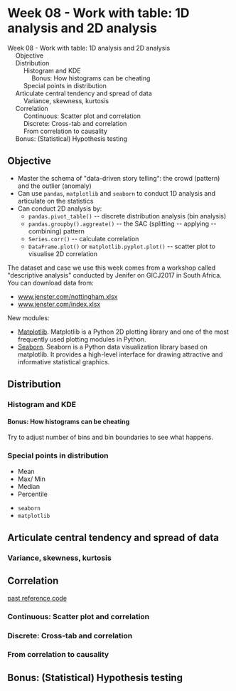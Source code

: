 # Week 08 - Work with table: 1D analysis and 2D analysis

<div id="toc">
<!-- TOC -->

- [Week 08 - Work with table: 1D analysis and 2D analysis](#week-08---work-with-table-1d-analysis-and-2d-analysis)
    - [Objective](#objective)
    - [Distribution](#distribution)
        - [Histogram and KDE](#histogram-and-kde)
            - [Bonus: How histograms can be cheating](#bonus-how-histograms-can-be-cheating)
        - [Special points in distribution](#special-points-in-distribution)
    - [Articulate central tendency and spread of data](#articulate-central-tendency-and-spread-of-data)
        - [Variance, skewness, kurtosis](#variance-skewness-kurtosis)
    - [Correlation](#correlation)
        - [Continuous: Scatter plot and correlation](#continuous-scatter-plot-and-correlation)
        - [Discrete: Cross-tab and correlation](#discrete-cross-tab-and-correlation)
        - [From correlation to causality](#from-correlation-to-causality)
    - [Bonus: (Statistical) Hypothesis testing](#bonus-statistical-hypothesis-testing)

<!-- /TOC -->
</div>

## Objective

- Master the schema of "data-driven story telling": the crowd \(pattern\) and the outlier \(anomaly\)
- Can use `pandas`, `matplotlib` and `seaborn` to conduct 1D analysis and articulate on the statistics
- Can conduct 2D analysis by:
  - `pandas.pivot_table()` -- discrete distribution analysis (bin analysis)
  - `pandas.groupby().aggreate()` -- the SAC (splitting -- applying -- combining) pattern
  - `Series.corr()` -- calculate correlation
  - `DataFrame.plot()` or `matplotlib.pyplot.plot()` -- scatter plot to visualise 2D correlation

The dataset and case we use this week comes from a workshop called "descriptive analysis" conducted by Jenifer on GICJ2017 in South Africa. You can download data from:

* www.jenster.com/nottingham.xlsx
* www.jenster.com/index.xlsx

New modules:

* [Matplotlib](https://matplotlib.org/). Matplotlib is a Python 2D plotting library and one of the most frequently used plotting modules in Python.
* [Seaborn](https://seaborn.pydata.org/). Seaborn is a Python data visualization library based on matplotlib. It provides a high-level interface for drawing attractive and informative statistical graphics.

## Distribution

### Histogram and KDE


#### Bonus: How histograms can be cheating

Try to adjust number of bins and bin boundaries to see what happens.

### Special points in distribution

- Mean
- Max/ Min
- Median
- Percentile

* `seaborn`
* `matplotlib` 

## Articulate central tendency and spread of data

### Variance, skewness, kurtosis

## Correlation

[past reference code](https://github.com/hupili/python-for-data-and-media-communication/blob/82c813851cfb5e74d1785df86e3a9e633e810508/correlation/Cheating%20our%20children.ipynb)

### Continuous: Scatter plot and correlation

### Discrete: Cross-tab and correlation

### From correlation to causality

## Bonus: (Statistical) Hypothesis testing

